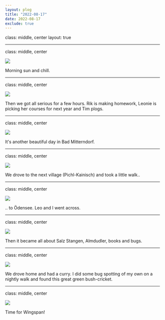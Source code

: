 ```yaml
---
layout: plog
title: "2022-08-17"
date: 2022-08-17
exclude: true
---
```


class: middle, center
layout: true

---

class: middle, center

<img class="plog-picture" src="{{ site.baseurl }}/img/plog/2022-08-17/01.jpg" />

Morning sun and chill.

---

class: middle, center

<img class="plog-picture" src="{{ site.baseurl }}/img/plog/2022-08-17/02.jpg" />

Then we got all serious for a few hours. Rik is making homework, Leonie is picking her courses for next year and Tim plogs.

---

class: middle, center

<img class="plog-picture" src="{{ site.baseurl }}/img/plog/2022-08-17/03.jpg" />

It's another beautiful day in Bad Mitterndorf.

---

class: middle, center

<img class="plog-picture" src="{{ site.baseurl }}/img/plog/2022-08-17/04.jpg" />

We drove to the next village (Pichl-Kainisch) and took a little walk..

---

class: middle, center

<img class="plog-picture" src="{{ site.baseurl }}/img/plog/2022-08-17/05.jpg" />

.. to Ödensee. Leo and I went across.

---

class: middle, center

<img class="plog-picture" src="{{ site.baseurl }}/img/plog/2022-08-17/06.jpg" />

Then it became all about Salz Stangen, Almdudler, books and bugs.

---

class: middle, center

<img class="plog-picture" src="{{ site.baseurl }}/img/plog/2022-08-17/07.jpg" />

We drove home and had a curry. I did some bug spotting of my own on a nightly walk and found this great green bush-cricket.

---

class: middle, center

<img class="plog-picture" src="{{ site.baseurl }}/img/plog/2022-08-17/08.jpg" />

Time for Wingspan!

